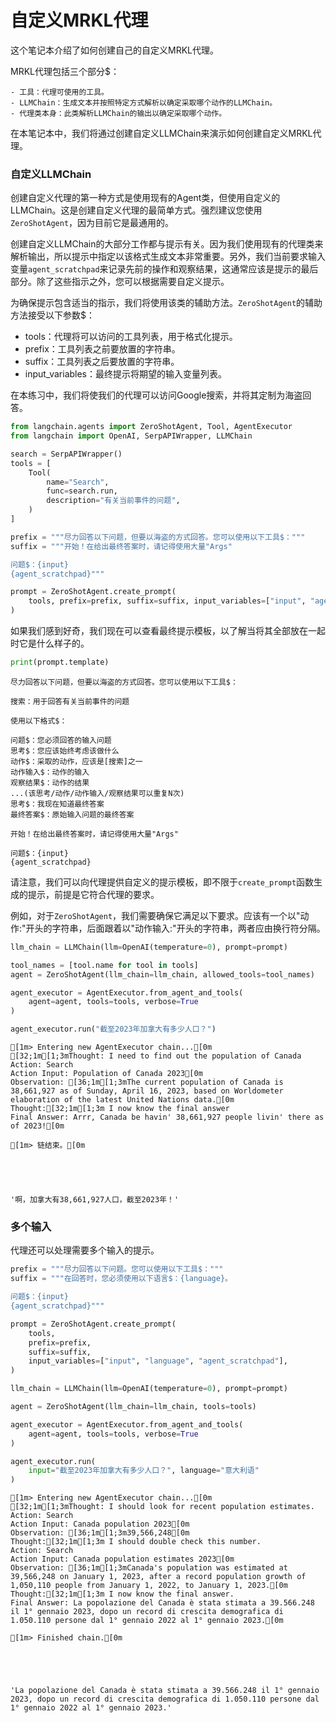 # 自定义MRKL代理

这个笔记本介绍了如何创建自己的自定义MRKL代理。

MRKL代理包括三个部分$：
    
    - 工具：代理可使用的工具。
    - LLMChain：生成文本并按照特定方式解析以确定采取哪个动作的LLMChain。
    - 代理类本身：此类解析LLMChain的输出以确定采取哪个动作。
        
        
在本笔记本中，我们将通过创建自定义LLMChain来演示如何创建自定义MRKL代理。

### 自定义LLMChain

创建自定义代理的第一种方式是使用现有的Agent类，但使用自定义的LLMChain。这是创建自定义代理的最简单方式。强烈建议您使用`ZeroShotAgent`，因为目前它是最通用的。

创建自定义LLMChain的大部分工作都与提示有关。因为我们使用现有的代理类来解析输出，所以提示中指定以该格式生成文本非常重要。另外，我们当前要求输入变量`agent_scratchpad`来记录先前的操作和观察结果，这通常应该是提示的最后部分。除了这些指示之外，您可以根据需要自定义提示。

为确保提示包含适当的指示，我们将使用该类的辅助方法。`ZeroShotAgent`的辅助方法接受以下参数$：

- tools：代理将可以访问的工具列表，用于格式化提示。
- prefix：工具列表之前要放置的字符串。
- suffix：工具列表之后要放置的字符串。
- input_variables：最终提示将期望的输入变量列表。

在本练习中，我们将使我们的代理可以访问Google搜索，并将其定制为海盗回答。


```python
from langchain.agents import ZeroShotAgent, Tool, AgentExecutor
from langchain import OpenAI, SerpAPIWrapper, LLMChain
```


```python
search = SerpAPIWrapper()
tools = [
    Tool(
        name="Search",
        func=search.run,
        description="有关当前事件的问题",
    )
]
```


```python
prefix = """尽力回答以下问题，但要以海盗的方式回答。您可以使用以下工具$："""
suffix = """开始！在给出最终答案时，请记得使用大量"Args"

问题$：{input}
{agent_scratchpad}"""

prompt = ZeroShotAgent.create_prompt(
    tools, prefix=prefix, suffix=suffix, input_variables=["input", "agent_scratchpad"]
)
```

如果我们感到好奇，我们现在可以查看最终提示模板，以了解当将其全部放在一起时它是什么样子的。


```python
print(prompt.template)
```

    尽力回答以下问题，但要以海盗的方式回答。您可以使用以下工具$：
    
    搜索：用于回答有关当前事件的问题
    
    使用以下格式$：
    
    问题$：您必须回答的输入问题
    思考$：您应该始终考虑该做什么
    动作$：采取的动作，应该是[搜索]之一
    动作输入$：动作的输入
    观察结果$：动作的结果
    ...(该思考/动作/动作输入/观察结果可以重复N次)
    思考$：我现在知道最终答案
    最终答案$：原始输入问题的最终答案
    
    开始！在给出最终答案时，请记得使用大量"Args"
    
    问题$：{input}
    {agent_scratchpad}
    

请注意，我们可以向代理提供自定义的提示模板，即不限于`create_prompt`函数生成的提示，前提是它符合代理的要求。

例如，对于`ZeroShotAgent`，我们需要确保它满足以下要求。应该有一个以"动作:"开头的字符串，后面跟着以"动作输入:"开头的字符串，两者应由换行符分隔。


```python
llm_chain = LLMChain(llm=OpenAI(temperature=0), prompt=prompt)
```


```python
tool_names = [tool.name for tool in tools]
agent = ZeroShotAgent(llm_chain=llm_chain, allowed_tools=tool_names)
```


```python
agent_executor = AgentExecutor.from_agent_and_tools(
    agent=agent, tools=tools, verbose=True
)
```


```python
agent_executor.run("截至2023年加拿大有多少人口？")
```

    
    
    [1m> Entering new AgentExecutor chain...[0m
    [32;1m[1;3mThought: I need to find out the population of Canada
    Action: Search
    Action Input: Population of Canada 2023[0m
    Observation: [36;1m[1;3mThe current population of Canada is 38,661,927 as of Sunday, April 16, 2023, based on Worldometer elaboration of the latest United Nations data.[0m
    Thought:[32;1m[1;3m I now know the final answer
    Final Answer: Arrr, Canada be havin' 38,661,927 people livin' there as of 2023![0m
    
    [1m> 链结束。[0m
    




    '啊，加拿大有38,661,927人口，截至2023年！'



### 多个输入
代理还可以处理需要多个输入的提示。


```python
prefix = """尽力回答以下问题。您可以使用以下工具$："""
suffix = """在回答时，您必须使用以下语言$：{language}。

问题$：{input}
{agent_scratchpad}"""

prompt = ZeroShotAgent.create_prompt(
    tools,
    prefix=prefix,
    suffix=suffix,
    input_variables=["input", "language", "agent_scratchpad"],
)
```


```python
llm_chain = LLMChain(llm=OpenAI(temperature=0), prompt=prompt)
```


```python
agent = ZeroShotAgent(llm_chain=llm_chain, tools=tools)
```


```python
agent_executor = AgentExecutor.from_agent_and_tools(
    agent=agent, tools=tools, verbose=True
)
```


```python
agent_executor.run(
    input="截至2023年加拿大有多少人口？", language="意大利语"
)
```

    
    
    [1m> Entering new AgentExecutor chain...[0m
    [32;1m[1;3mThought: I should look for recent population estimates.
    Action: Search
    Action Input: Canada population 2023[0m
    Observation: [36;1m[1;3m39,566,248[0m
    Thought:[32;1m[1;3m I should double check this number.
    Action: Search
    Action Input: Canada population estimates 2023[0m
    Observation: [36;1m[1;3mCanada's population was estimated at 39,566,248 on January 1, 2023, after a record population growth of 1,050,110 people from January 1, 2022, to January 1, 2023.[0m
    Thought:[32;1m[1;3m I now know the final answer.
    Final Answer: La popolazione del Canada è stata stimata a 39.566.248 il 1° gennaio 2023, dopo un record di crescita demografica di 1.050.110 persone dal 1° gennaio 2022 al 1° gennaio 2023.[0m
    
    [1m> Finished chain.[0m
    




    'La popolazione del Canada è stata stimata a 39.566.248 il 1° gennaio 2023, dopo un record di crescita demografica di 1.050.110 persone dal 1° gennaio 2022 al 1° gennaio 2023.'




```python

```
